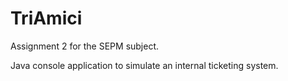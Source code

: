 # TriAmici

Assignment 2 for the SEPM subject.

Java console application to simulate an internal ticketing system.
